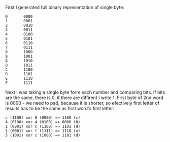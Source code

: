 First I generated full binary representation of single byte:
```
0       0000
1       0001
2       0010
3       0011
4       0100
5       0101
6       0110
7       0111
8       1000
9       1001
A       1010
B       1011
C       1100
D       1101
E       1110
F       1111
```
Next I was taking a single byte form each number and comparing bits. If bits are the same, there is 0, if there are diffirent I write 1. First byte of 2nd word is 0000  - we need to pad, because it is shorter, so efectively first letter of results has to be the same as first word's first letter:

```
c (1100) xor 0 (0000) => 1100 (c)
4 (0100) xor 4 (0100) => 0000 (0)
1 (0001) xor c (1100) => 1101 (d)
1 (0001) xor f (1111) => 1110 (e)
5 (1001) xor c (1000) => 1101 (d)
```
